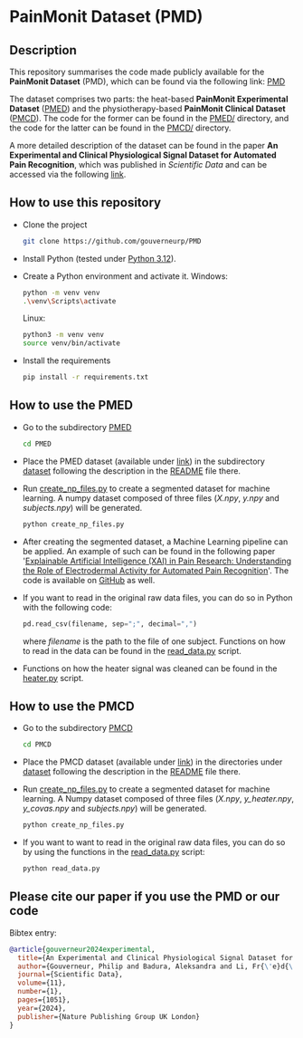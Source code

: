 # PainMonit Dataset (PMD)

## Description
This repository summarises the code made publicly available for the **PainMonit Dataset** (PMD), which can be found via the following link: [PMD][PMD_link]

The dataset comprises two parts: the heat-based **PainMonit Experimental Dataset** ([PMED][PMED_link]) and the physiotherapy-based **PainMonit Clinical Dataset** ([PMCD][PMCD_link]). The code for the former can be found in the [PMED/](PMED/) directory, and the code for the latter can be found in the [PMCD/](PMCD/) directory.

A more detailed description of the dataset can be found in the paper **An Experimental and Clinical Physiological Signal Dataset for Automated Pain Recognition**, which was published in *Scientific Data* and can be accessed via the following [link][paper_link].

## How to use this repository
- Clone the project
    ```bash 
    git clone https://github.com/gouverneurp/PMD
    ```

- Install Python (tested under [Python 3.12](https://www.python.org/downloads/release/python-3120/)).

- Create a Python environment and activate it. 
    Windows:
    ```bash
    python -m venv venv
    .\venv\Scripts\activate
    ```
    Linux:
    ```bash
    python3 -m venv venv
    source venv/bin/activate
    ```

- Install the requirements
    ```bash 
    pip install -r requirements.txt
    ```

## How to use the PMED
- Go to the subdirectory [PMED](PMED/)
    ```bash 
    cd PMED
    ```

- Place the PMED dataset (available under [link][PMED_link]) in the subdirectory [dataset](PMED/dataset/) following the description in the [README](PMED/dataset/README.md) file there.

- Run [create_np_files.py](PMED/create_np_files.py) to create a segmented dataset for machine learning. A numpy dataset composed of three files (_X.npy_, _y.npy_ and _subjects.npy_) will be generated.
    ```bash
    python create_np_files.py
    ```

- After creating the segmented dataset, a Machine Learning pipeline can be applied. An example of such can be found in the following paper '[Explainable Artificial Intelligence (XAI) in Pain Research: Understanding the Role of Electrodermal Activity for Automated Pain Recognition](https://www.mdpi.com/1424-8220/23/4/1959)'. The code is available on [GitHub](https://github.com/gouverneurp/XAIinPainResearch) as well.

- If you want to read in the original raw data files, you can do so in Python with the following code:
    ```python 
    pd.read_csv(filename, sep=";", decimal=",")
    ```
    where _filename_ is the path to the file of one subject.
    Functions on how to read in the data can be found in the [read_data.py](PMED/read_data.py) script.

- Functions on how the heater signal was cleaned can be found in the [heater.py](PMED/heater.py) script.

## How to use the PMCD
- Go to the subdirectory [PMCD](PMCD/)
    ```bash 
    cd PMCD
    ```
- Place the PMCD dataset (available under [link][PMCD_link]) in the directories under [dataset](PMCD/dataset/) following the description in the [README](PMCD/dataset/README.md) file there.

- Run [create_np_files.py](PMCD/create_np_files.py) to create a segmented dataset for machine learning. A Numpy dataset composed of three files (_X.npy_, _y\_heater.npy_, _y\_covas.npy_ and _subjects.npy_) will be generated.
    ```bash
    python create_np_files.py
    ```

- If you want to want to read in the original raw data files, you can do so by using the functions in the [read_data.py](PMCD/read_data.py) script:
    ```python 
    python read_data.py
    ```

## Please cite our paper if you use the PMD or our code
Bibtex entry:
```bibtex
@article{gouverneur2024experimental,
  title={An Experimental and Clinical Physiological Signal Dataset for Automated Pain Recognition},
  author={Gouverneur, Philip and Badura, Aleksandra and Li, Fr{\'e}d{\'e}ric and Bie{\'n}kowska, Maria and Luebke, Luisa and Adamczyk, Wac{\l}aw M and Szikszay, Tibor M and My{\'s}liwiec, Andrzej and Luedtke, Kerstin and Grzegorzek, Marcin and others},
  journal={Scientific Data},
  volume={11},
  number={1},
  pages={1051},
  year={2024},
  publisher={Nature Publishing Group UK London}
}
```

[PMD_link]: https://doi.org/10.6084/m9.figshare.26965159
[PMED_link]: https://github.com/gouverneurp/PMD/tree/main?tab=readme-ov-file#how-to-use-the-pmed
[PMCD_link]: https://github.com/gouverneurp/PMD/tree/main?tab=readme-ov-file#how-to-use-the-pmcd
[paper_link]: https://rdcu.be/enIRG
